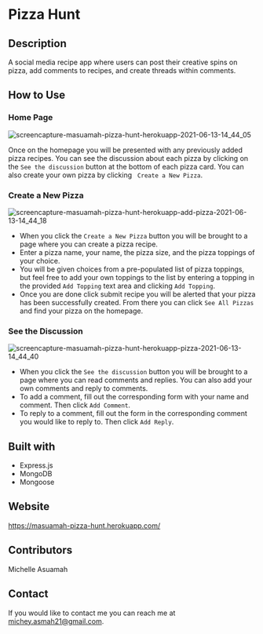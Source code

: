 # Pizza Hunt

## Description

 A social media recipe app where users can post their creative spins on pizza, add comments to recipes, and create threads within comments.
 
 ## How to Use
 
 ### Home Page
 
 ![screencapture-masuamah-pizza-hunt-herokuapp-2021-06-13-14_44_05](https://user-images.githubusercontent.com/77217156/121818623-53326f00-cc56-11eb-9e3f-f75b2985fba8.png)
 
 Once on the homepage you will be presented with any previously added pizza recipes. You can see the discussion about each pizza by clicking on the `See the discussion` button at the bottom of each pizza card. You can also create your own pizza by clicking ` Create a New Pizza`.
 
 ### Create a New Pizza
 
 ![screencapture-masuamah-pizza-hunt-herokuapp-add-pizza-2021-06-13-14_44_18](https://user-images.githubusercontent.com/77217156/121818896-1bc4c200-cc58-11eb-92f4-2d971412d4a4.png)
 
* When you click the `Create a New Pizza` button you will be brought to a page where you can create a pizza recipe. 
* Enter a pizza name, your name, the pizza size, and the pizza toppings of your choice. 
* You will be given choices from a pre-populated list of pizza toppings, but feel free to add your own toppings to the list by entering a topping in the provided `Add Topping` text area and clicking `Add Topping`. 
* Once you are done click submit recipe you will be alerted that your pizza has been successfully created. From there you can click `See All Pizzas` and find your pizza on the homepage.


### See the Discussion

![screencapture-masuamah-pizza-hunt-herokuapp-pizza-2021-06-13-14_44_40](https://user-images.githubusercontent.com/77217156/121819243-00f34d00-cc5a-11eb-9b8f-ead81a985001.png)

* When you click the `See the discussion` button you will be brought to a page where you can read comments and replies. You can also add your own comments and reply to comments.
* To add a comment, fill out the corresponding form with your name and comment. Then click `Add Comment`.
* To reply to a comment, fill out the form in the corresponding comment you would like to reply to. Then click `Add Reply`.

 ## Built with 
 * Express.js
 * MongoDB
 * Mongoose
 
 ## Website
 
 https://masuamah-pizza-hunt.herokuapp.com/
 
 
 ## Contributors
Michelle Asuamah

## Contact
If you would like to contact me you can reach me at michey.asmah21@gmail.com.

 
